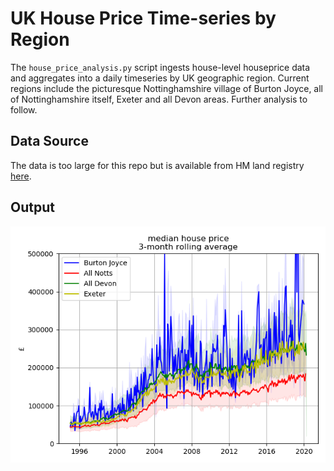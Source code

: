 # UK House Price Time-series by Region

The `house_price_analysis.py` script ingests house-level 
houseprice data and aggregates into a daily 
timeseries by UK geographic region. Current regions include the picturesque 
Nottinghamshire village of Burton Joyce, all of Nottinghamshire itself, 
Exeter and all Devon areas. Further analysis to follow.

## Data Source

The data is too large for this repo but is available from 
HM land registry [here](https://landregistry.data.gov.uk/app/ppd).


## Output

![Test Image 1](house_price_burtonjoyce.png)





